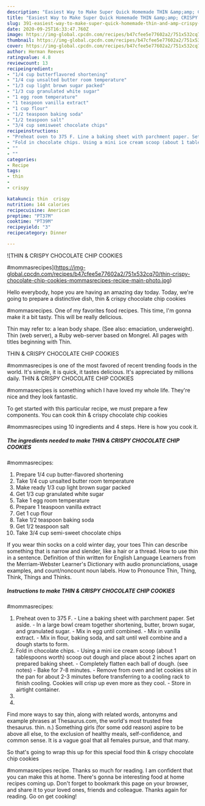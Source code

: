 ```yaml
---
description: "Easiest Way to Make Super Quick Homemade THIN &amp;amp; CRISPY CHOCOLATE CHIP COOKIES  #mommasrecipes"
title: "Easiest Way to Make Super Quick Homemade THIN &amp;amp; CRISPY CHOCOLATE CHIP COOKIES  #mommasrecipes"
slug: 391-easiest-way-to-make-super-quick-homemade-thin-and-amp-crispy-chocolate-chip-cookies-mommasrecipes
date: 2020-09-25T16:33:47.760Z
image: https://img-global.cpcdn.com/recipes/b47cfee5e77602a2/751x532cq70/thin-crispy-chocolate-chip-cookies-mommasrecipes-recipe-main-photo.jpg
thumbnail: https://img-global.cpcdn.com/recipes/b47cfee5e77602a2/751x532cq70/thin-crispy-chocolate-chip-cookies-mommasrecipes-recipe-main-photo.jpg
cover: https://img-global.cpcdn.com/recipes/b47cfee5e77602a2/751x532cq70/thin-crispy-chocolate-chip-cookies-mommasrecipes-recipe-main-photo.jpg
author: Herman Reeves
ratingvalue: 4.8
reviewcount: 13
recipeingredient:
- "1/4 cup butterflavored shortening"
- "1/4 cup unsalted butter room temperature"
- "1/3 cup light brown sugar packed"
- "1/3 cup granulated white sugar"
- "1 egg room temperature"
- "1 teaspoon vanilla extract"
- "1 cup flour"
- "1/2 teaspoon baking soda"
- "1/2 teaspoon salt"
- "3/4 cup semisweet chocolate chips"
recipeinstructions:
- "Preheat oven to 375 F. Line a baking sheet with parchment paper. Set aside. In a large bowl cream together shortening, butter, brown sugar, and granulated sugar. Mix in egg until combined. Mix in vanilla extract. Mix in flour, baking soda, and salt until well combine and a dough starts to form."
- "Fold in chocolate chips. Using a mini ice cream scoop (about 1 tablespoons worth) scoop out dough and place about 2 inches apart on prepared baking sheet. Completely flatten each ball of dough. (see notes) Bake for 7-8 minutes. Remove from oven and let cookies sit in the pan for about 2-3 minutes before transferring to a cooling rack to finish cooling. Cookies will crisp up even more as they cool. Store in airtight container."
- ""
- ""
categories:
- Recipe
tags:
- thin
- 
- crispy

katakunci: thin  crispy 
nutrition: 144 calories
recipecuisine: American
preptime: "PT37M"
cooktime: "PT39M"
recipeyield: "3"
recipecategory: Dinner

---
```



![THIN &amp; CRISPY CHOCOLATE CHIP COOKIES

#mommasrecipes](https://img-global.cpcdn.com/recipes/b47cfee5e77602a2/751x532cq70/thin-crispy-chocolate-chip-cookies-mommasrecipes-recipe-main-photo.jpg)

Hello everybody, hope you are having an amazing day today. Today, we're going to prepare a distinctive dish, thin &amp; crispy chocolate chip cookies

#mommasrecipes. One of my favorites food recipes. This time, I'm gonna make it a bit tasty. This will be really delicious.

Thin may refer to: a lean body shape. (See also: emaciation, underweight). Thin (web server), a Ruby web-server based on Mongrel. All pages with titles beginning with Thin.

THIN &amp; CRISPY CHOCOLATE CHIP COOKIES

#mommasrecipes is one of the most favored of recent trending foods in the world. It's simple, it is quick, it tastes delicious. It's appreciated by millions daily. THIN &amp; CRISPY CHOCOLATE CHIP COOKIES

#mommasrecipes is something which I have loved my whole life. They're nice and they look fantastic.


To get started with this particular recipe, we must prepare a few components. You can cook thin &amp; crispy chocolate chip cookies

#mommasrecipes using 10 ingredients and 4 steps. Here is how you cook it.

<!--inarticleads1-->

##### The ingredients needed to make THIN &amp; CRISPY CHOCOLATE CHIP COOKIES

#mommasrecipes:

1. Prepare 1/4 cup butter-flavored shortening
1. Take 1/4 cup unsalted butter room temperature
1. Make ready 1/3 cup light brown sugar packed
1. Get 1/3 cup granulated white sugar
1. Take 1 egg room temperature
1. Prepare 1 teaspoon vanilla extract
1. Get 1 cup flour
1. Take 1/2 teaspoon baking soda
1. Get 1/2 teaspoon salt
1. Take 3/4 cup semi-sweet chocolate chips


If you wear thin socks on a cold winter day, your toes Thin can describe something that is narrow and slender, like a hair or a thread. How to use thin in a sentence. Definition of thin written for English Language Learners from the Merriam-Webster Learner&#39;s Dictionary with audio pronunciations, usage examples, and count/noncount noun labels. How to Pronounce Thin, Thing, Think, Things and Thinks. 

<!--inarticleads2-->

##### Instructions to make THIN &amp; CRISPY CHOCOLATE CHIP COOKIES

#mommasrecipes:

1. Preheat oven to 375 F. - Line a baking sheet with parchment paper. Set aside. - In a large bowl cream together shortening, butter, brown sugar, and granulated sugar. - Mix in egg until combined. - Mix in vanilla extract. - Mix in flour, baking soda, and salt until well combine and a dough starts to form.
1. Fold in chocolate chips. - Using a mini ice cream scoop (about 1 tablespoons worth) scoop out dough and place about 2 inches apart on prepared baking sheet. - Completely flatten each ball of dough. (see notes) - Bake for 7-8 minutes. - Remove from oven and let cookies sit in the pan for about 2-3 minutes before transferring to a cooling rack to finish cooling. Cookies will crisp up even more as they cool. - Store in airtight container.
1. 
1. 


Find more ways to say thin, along with related words, antonyms and example phrases at Thesaurus.com, the world&#39;s most trusted free thesaurus. thin. n.) Something girls (for some odd reason) aspire to be above all else, to the exclusion of healthy meals, self-confidence, and common sense. It is a vague goal that all females pursue, and that many. 

So that's going to wrap this up for this special food thin &amp; crispy chocolate chip cookies

#mommasrecipes recipe. Thanks so much for reading. I am confident that you can make this at home. There's gonna be interesting food at home recipes coming up. Don't forget to bookmark this page on your browser, and share it to your loved ones, friends and colleague. Thanks again for reading. Go on get cooking!
